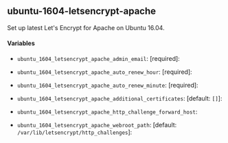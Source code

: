 ## ubuntu-1604-letsencrypt-apache

Set up latest Let's Encrypt for Apache on Ubuntu 16.04.

#### Variables

* `ubuntu_1604_letsencrypt_apache_admin_email`: [required]:

* `ubuntu_1604_letsencrypt_apache_auto_renew_hour`: [required]:

* `ubuntu_1604_letsencrypt_apache_auto_renew_minute`: [required]:

* `ubuntu_1604_letsencrypt_apache_additional_certificates`: [default: `[]`]:

* `ubuntu_1604_letsencrypt_apache_http_challenge_forward_host`:

* `ubuntu_1604_letsencrypt_apache_webroot_path`: [default: `/var/lib/letsencrypt/http_challenges`]:
